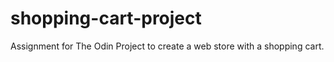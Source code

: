 # shopping-cart-project

Assignment for The Odin Project to create a web store with a shopping cart.
